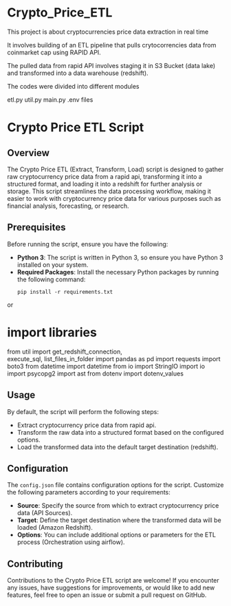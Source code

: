 # Crypto_Price_ETL
This project is about cryptocurrencies price data extraction in real time

It involves building of an ETL pipeline that pulls crytocorrencies data from coinmarket cap using RAPID API.

The pulled data from rapid API involves staging it in S3 Bucket (data lake) and transformed into a data warehouse (redshift).

The codes were divided into different modules

etl.py
util.py
main.py
.env files


# Crypto Price ETL Script

## Overview
The Crypto Price ETL (Extract, Transform, Load) script is designed to  gather raw cryptocurrency price data from a rapid api, transforming it into a structured format, and loading it into a redshift for further analysis or storage. This script streamlines the data processing workflow, making it easier to work with cryptocurrency price data for various purposes such as financial analysis, forecasting, or research.

## Prerequisites

Before running the script, ensure you have the following:
- **Python 3**: The script is written in Python 3, so ensure you have Python 3 installed on your system.
- **Required Packages**: Install the necessary Python packages by running the following command:
  ```
  pip install -r requirements.txt
  ```
or 

# import libraries
from util import get_redshift_connection,\
execute_sql, list_files_in_folder
import pandas as pd
import requests
import boto3
from datetime import datetime
from io import StringIO
import io
import psycopg2
import ast
from dotenv import dotenv_values

## Usage


By default, the script will perform the following steps:
- Extract cryptocurrency price data from rapid api.
- Transform the raw data into a structured format based on the configured options.
- Load the transformed data into the default target destination (redshift).

## Configuration

The `config.json` file contains configuration options for the script. Customize the following parameters according to your requirements:
- **Source**: Specify the source from which to extract cryptocurrency price data (API Sources).
- **Target**: Define the target destination where the transformed data will be loaded (Amazon Redshift).
- **Options**: You can include additional options or parameters for the ETL process (Orchestration using airflow).

## Contributing

Contributions to the Crypto Price ETL script are welcome! If you encounter any issues, have suggestions for improvements, or would like to add new features, feel free to open an issue or submit a pull request on GitHub.

